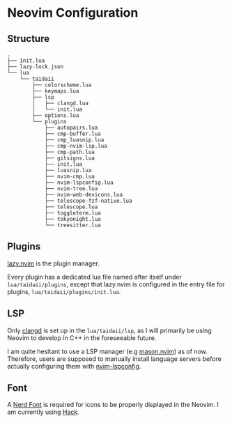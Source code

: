 # Neovim Configuration

## Structure

```
.
├── init.lua
├── lazy-lock.json
└── lua
    └── taidaii
        ├── colorscheme.lua
        ├── keymaps.lua
        ├── lsp
        │   ├── clangd.lua
        │   └── init.lua
        ├── options.lua
        └── plugins
            ├── autopairs.lua
            ├── cmp-buffer.lua
            ├── cmp_luasnip.lua
            ├── cmp-nvim-lsp.lua
            ├── cmp-path.lua
            ├── gitsigns.lua
            ├── init.lua
            ├── luasnip.lua
            ├── nvim-cmp.lua
            ├── nvim-lspconfig.lua
            ├── nvim-tree.lua
            ├── nvim-web-devicons.lua
            ├── telescope-fzf-native.lua
            ├── telescope.lua
            ├── toggleterm.lua
            ├── tokyonight.lua
            └── treesitter.lua
```

## Plugins

[lazy.nvim](https://github.com/folke/lazy.nvim) is the plugin manager.

Every plugin has a dedicated lua file named after itself under `lua/taidaii/plugins`, except that lazy.nvim  is configured in the entry file for plugins, `lua/taidaii/plugins/init.lua`.

## LSP

Only [clangd](https://clangd.llvm.org/) is set up in the `lua/taidaii/lsp`, as I will primarily be using Neovim to develop in C++ in the foreseeable future. 

I am quite hesitant to use a LSP manager (e.g [mason.nvim](https://github.com/williamboman/mason.nvim)) as of now. Therefore, users are supposed to manually install language servers before actually configuring them with [nvim-lspconfig](https://github.com/neovim/nvim-lspconfig).  

## Font

A [Nerd Font](https://www.nerdfonts.com/) is required for icons to be properly displayed in the Neovim. I am currently using [Hack](https://github.com/ryanoasis/nerd-fonts/tree/7deaff60d02ad26c38f4f8cc714300c08f598b1e/patched-fonts/Hack).